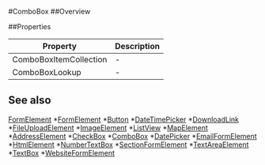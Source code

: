 #ComboBox
##Overview



##Properties
<table class="table table-condensed table-bordered">
    <thead>
<tr>
<th>Property</th>
<th>Description</th>
</tr>
</thead>
<tbody>
<tr><td>ComboBoxItemCollection</td><td> - </td></tr>
<tr><td>ComboBoxLookup</td><td> - </td></tr>
</tbody></table>



## See also

[FormElement](FormElement.html)
*[FormElement](FormElement.html)
*[Button](Button.html)
*[DateTimePicker](DateTimePicker.html)
*[DownloadLink](DownloadLink.html)
*[FileUploadElement](FileUploadElement.html)
*[ImageElement](ImageElement.html)
*[ListView](ListView.html)
*[MapElement](MapElement.html)
*[AddressElement](AddressElement.html)
*[CheckBox](CheckBox.html)
*[ComboBox](ComboBox.html)
*[DatePicker](DatePicker.html)
*[EmailFormElement](EmailFormElement.html)
*[HtmlElement](HtmlElement.html)
*[NumberTextBox](NumberTextBox.html)
*[SectionFormElement](SectionFormElement.html)
*[TextAreaElement](TextAreaElement.html)
*[TextBox](TextBox.html)
*[WebsiteFormElement](WebsiteFormElement.html)